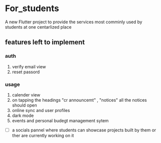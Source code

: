 # For_students

A new Flutter project to provide the services most comminly used by students at one centarlized place

## features left to implement 

### auth
1. verify email view
2. reset passord

### usage

1. calender view
2. on tapping the headings "cr announcemt" , "notices" all the notices should open
3. online sync and user profiles
4. dark mode
5. events and personal budegt management sytem
- [ ] a socials pannel where students can showcase projects built by them or ther are currently working on it
